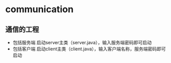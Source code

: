 # communication

通信的工程
--------

- 包括服务端
启动server主类（server.java），输入服务端密码即可启动
- 包括客户端
启动client主类（client.java），输入客户端名称，服务端密码即可启动
